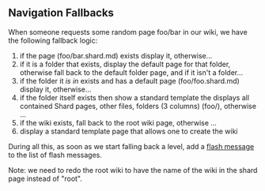 ## Navigation Fallbacks

When someone requests some random page foo/bar in our wiki, we have the following fallback logic:
1. if the page (foo/bar.shard.md) exists display it, otherwise...
1. if it is a folder that exists, display the default page for that folder, otherwise fall back to the default folder page, and if it isn't a folder...
1. if the folder it _is in_ exists and has a default page (foo/foo.shard.md) display it, otherwise... 
1. if the folder itself exists then show a standard template the displays all contained Shard pages, other files, folders (3 columns) (foo/), otherwise ...
1. if the wiki exists, fall back to the root wiki page, otherwise ...
1. display a standard template page that allows one to create the wiki

During all this, as soon as we start falling back a level, add a [flash message](self:/page/design/flashmessages) to the list of flash messages.

Note: we need to redo the root wiki to have the name of the wiki in the shard page instead of "root".